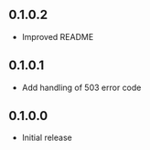 ## 0.1.0.2

* Improved README

## 0.1.0.1

* Add handling of 503 error code

## 0.1.0.0

* Initial release
